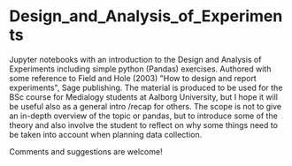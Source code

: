 # Design_and_Analysis_of_Experiments
Jupyter notebooks with an introduction to the Design and Analysis of Experiments including simple python (Pandas) exercises. 
Authored with some reference to Field and Hole (2003)  "How to design and report experiments", Sage publishing.
The material is produced to be used for the BSc course for Medialogy students at Aalborg University, but I hope it will be useful
also as a general intro /recap for others. 
The scope is not to give an in-depth overview of the topic or pandas, but to introduce some of the theory and also involve the student to 
reflect on why some things need to be taken into account when planning data collection.

Comments and suggestions are welcome!

